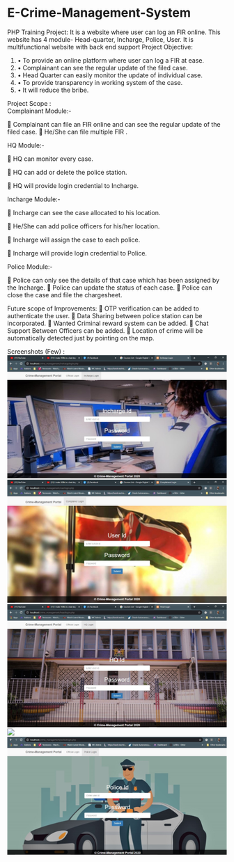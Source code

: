 # E-Crime-Management-System
PHP Training Project: It is a website where user can log an FIR online. This website has 4 module- Head-quarter, Incharge, Police, User. It is multifunctional website with back end support
  Project Objective:
  1. •	To provide an online platform where user can log a FIR at ease.
  2. •	Complainant can see the regular update of the filed case.
  3. •	Head Quarter can easily monitor the update of individual case.
  4. •	To provide transparency in working system of the case.
  5. •	It will reduce the bribe.
  
Project Scope :  
  Complainant Module:-

	Complainant can file an FIR online and can see the regular update of the filed case. 
	He/She can file multiple FIR .


HQ Module:- 

	HQ can monitor every case.
 
	HQ can add or delete the police station.

	HQ will provide login credential to Incharge. 

Incharge Module:-


	Incharge can see the case allocated to his location.

	He/She can add police officers for his/her location. 

	Incharge will assign the case to each police.

	Incharge will provide login credential to Police.

Police Module:-

	Police can only see the details of that case which has been assigned by the Incharge.
	Police can update the status of each case.
	Police can close the case and file the chargesheet.

Future scope of Improvements:
    	OTP verification can be added to authenticate the user.
    	Data Sharing between police station can be incorporated.
    	Wanted Criminal reward system can be added.
    	Chat Support Between Officers can be added.
    	Location of crime will be automatically detected just by pointing on the map. 

Screenshots (Few) : 
    ![](screenshot/admin.jpg)
    ![](screenshot/citizen.jpg)
    ![](screenshot/head.jpg)
    ![](screenshot/officer.jpg)
    ![](screenshot/police.jpg)
    
  
